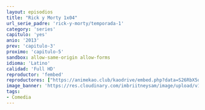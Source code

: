 ```yaml
---
layout: episodios
title: "Rick y Morty 1x04"
url_serie_padre: 'rick-y-morty/temporada-1'
category: 'series'
capitulo: 'yes'
anio: '2013'
prev: 'capitulo-3'
proximo: 'capitulo-5'
sandbox: allow-same-origin allow-forms
idioma: 'Latino'
calidad: 'Full HD'
reproductor: 'fembed'
reproductores: ["https://animekao.club/kaodrive/embed.php?data=S26RbX5qrm9wG+KADFn/eybbjtmyuNuzWAHmu8oDJS9ENbct1Uq7ewopDgTTZlu6LWRgoGMhuSS4ekR4+gkXEg+BeDGwcL9yvXAH7tb5+CgS2w/nHl/FNy7y00JMLzoL/jAtLwJHsX8Z3iudIcqZC8E7Zb3AYYSAEwK+epPpN8eonD6y9uOeYRLdNKU0KbuVbRYQ62T+9gvjf+hj3DDniB/NbAk1plrSSOYrvCg4qVer3a/QrArNuY29oVYWqF41/5nYlCPJY71iIhcWVmZAujvDmkNFaWg7C8YD0Kw3KM0uglZM31Yj13t9XJv1MdkGQP4nMrbi0bOMtq9wvMhZ9fGlxu/1M5zE6rbXXe0LylvtgGNDxbN5qsQnzc1R6KsQMzbD7mqFkNU7O1ESRd85iQ==","https://cine24.online/stream/47090","https://cine24.online/stream/47091","https://www.ilovefembed.best/v/kerqxt3zpdp4kzn"]
image_banner: 'https://res.cloudinary.com/imbriitneysam/image/upload/v1555883955/rick-banner-1-min.jpg'
tags:
- Comedia
---
```














